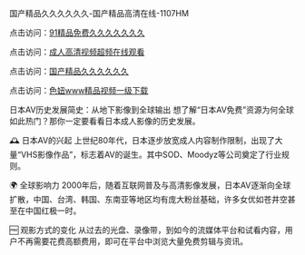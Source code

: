 国产精品久久久久久久-国产精品高清在线-1107HM

点击访问：<a href="https://heiliaoow5kzm.pages.dev">91精品免费久久久久久久久</a>

点击访问：<a href="https://heiliaowt0d7p.pages.dev">成人高清视频超频在线观看</a>

点击访问：<a href="https://heiliaoxwd5i8.pages.dev">国产精品久久久久久久</a>

点击访问：<a href="https://heiliaoxqkkct.pages.dev">色妞www精品视频一级下载</a>

日本AV历史发展简史：从地下影像到全球输出
想了解“日本AV免费”资源为何全球如此热门？那你一定要看看日本成人影像的历史发展。

🕰 日本AV的兴起
上世纪80年代，日本逐步放宽成人内容制作限制，出现了大量“VHS影像作品”，标志着AV的诞生。其中SOD、Moodyz等公司奠定了行业规则。

🌍 全球影响力
2000年后，随着互联网普及与高清影像发展，日本AV逐渐向全球扩散，中国、台湾、韩国、东南亚等地区均有庞大粉丝基础，许多女优如苍井空甚至在中国红极一时。

🆓 观影方式的变化
从过去的光盘、录像带，到如今的流媒体平台和试看内容，用户不再需要花费高额费用，即可在平台中浏览大量免费剪辑与资讯。



<span style="display:none;">[Canonical link]( )</span>
